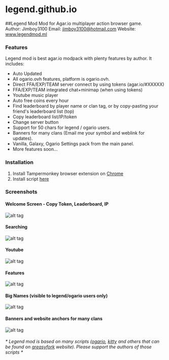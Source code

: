 # legend.github.io
##Legend Mod
Mod for Agar.io multiplayer action browser game.  
Author: Jimboy3100       Email: jimboy3100@hotmail.com
Website: www.legendmod.ml
### Features 
Legend mod is best agar.io modpack with plenty features by author. It includes: 
* Auto Updated
* All ogario.ovh features, platform is ogario.ovh.
* Direct FFA/EXP/TEAM server connect by using tokens (agar.io/#XXXXX)
* FFA/EXP/TEAM integrated chat+minimap (when using tokens)
* Youtube music player
* Auto free coins every hour
* Find leaderboard by player name or clan tag, or by copy-pasting your friend's leaderboard list (top)
* Copy leaderboard list/IP/token
* Change server button
* Support for 50 chars for legend / ogario users.
* Banners for many clans (Email me your symbol and weblink for updates).
* Vanilla, Galaxy, Ogario Settings pack from the main panel.
* More features soon...

### Installation 
1. Install Tampermonkey browser extension on [Chrome](https://chrome.google.com/webstore/detail/tampermonkey/dhdgffkkebhmkfjojejmpbldmpobfkfo)
2. Install script [here](https://jimboy3100.github.io/legendmod.user.js)  

### Screenshots

#### Welcome Screen - Copy Token, Leaderboard, IP

![alt tag](https://raw.githubusercontent.com/jimboy3100/legend.github.io/master/pictures/pic1.png)

#### Searching

![alt tag](https://raw.githubusercontent.com/jimboy3100/legend.github.io/master/pictures/legendmodsearch.jpg)

#### Youtube
![alt tag](https://raw.githubusercontent.com/jimboy3100/legend.github.io/master/pictures/pic3.png)

#### Features
![alt tag](https://raw.githubusercontent.com/jimboy3100/legend.github.io/master/pictures/pic4.png)

#### Big Names (visible to legend/ogario users only)
![alt tag](https://raw.githubusercontent.com/jimboy3100/legend.github.io/master/pictures/pic5.png)

#### Banners and website anchors for many clans
![alt tag](https://raw.githubusercontent.com/jimboy3100/legend.github.io/master/pictures/pic6.png)

###### * Legend mod is based on many scripts ([ogario](http://ogario.ovh/), [kitty](https://kittymod.github.io/) and others that can be found on [greasyfork](https://greasyfork.org/tr/scripts/by-site/agar.io) website). Please support the authors of those scripts *
